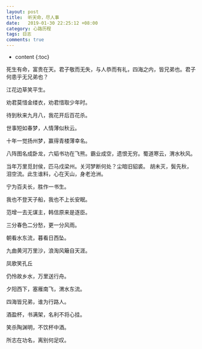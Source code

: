```yaml
---
layout: post
title:  听天命，尽人事
date:   2019-01-30 22:25:12 +08:00
category: 心路历程
tags: 日志
comments: true
---
```


* content
{:toc}

死生有命，富贵在天。君子敬而无失，与人恭而有礼，四海之内，皆兄弟也。君子何患乎无兄弟也？








江花边草笑平生。

劝君莫惜金缕衣，劝君惜取少年时。

待到秋来九月八，我花开后百花杀。

世事短如春梦，人情薄似秋云。

十年一觉扬州梦，赢得青楼薄幸名。

八阵图名成卧龙，六韬书功在飞熊。霸业成空，遗恨无穷。蜀道寒云，渭水秋风。

当年万里觅封侯，匹马戍梁州。关河梦断何处？尘暗旧貂裘。
胡未灭，鬓先秋，泪空流。此生谁料，心在天山，身老沧洲。

宁为百夫长，胜作一书生。

我也不登天子船，我也不上长安眠。

范增一去无谋主，韩信原来是逐臣。

三分春色二分愁，更一分风雨。

朝看水东流，暮看日西坠。

九曲黄河万里沙，浪淘风簸自天涯。

凤歌笑孔丘

仍怜故乡水，万里送行舟。

夕阳西下，塞雁南飞，渭水东流。

四海皆兄弟，谁为行路人。

酒盈杯，书满架，名利不将心挂。

笑杀陶渊明，不饮杯中酒。

所志在功名，离别何足叹。
